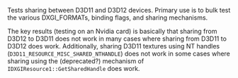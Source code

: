 Tests sharing between D3D11 and D3D12 devices. Primary use is to bulk test the various DXGI_FORMATs, binding flags, and sharing mechanisms.

The key results (testing on an Nvidia card) is basically that sharing from D3D12 to D3D11 does not work in many cases where sharing from D3D11 to D3D12 does work.
Additionally, sharing D3D11 textures using NT handles (`D3D11_RESOURCE_MISC_SHARED_NTHANDLE`) does not work in some cases where sharing using the (deprecated?) mechanism of `IDXGIResource1::GetSharedHandle` does work.
